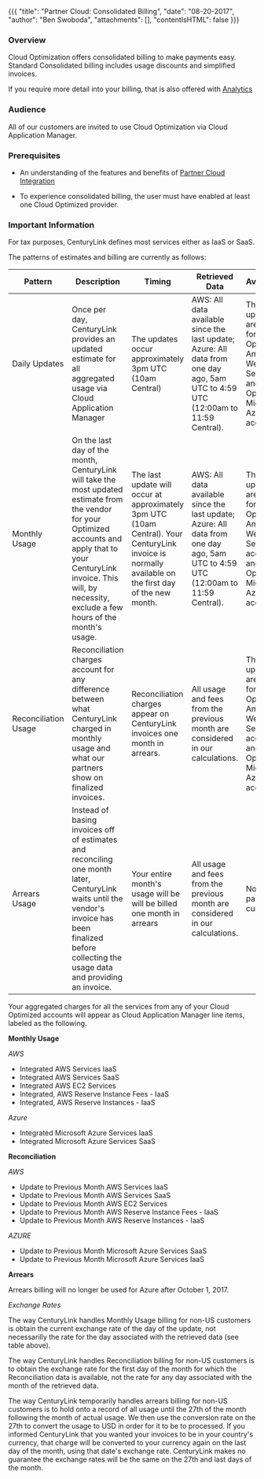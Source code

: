 {{{
  "title": "Partner Cloud: Consolidated Billing",
  "date": "08-20-2017",
  "author": "Ben Swoboda",
  "attachments": [],
  "contentIsHTML": false
}}}

### Overview

Cloud Optimization offers consolidated billing to make payments easy. Standard Consolidated billing includes usage discounts and simplified invoices.

If you require more detail into your billing, that is also offered with [Analytics](./CloudApplicationManagerAnalyticsUI.md)

### Audience

All of our customers are invited to use Cloud Optimization via Cloud Application Manager.

### Prerequisites

* An understanding of the features and benefits of [Partner Cloud Integration](./partner-cloud-integration.md)

* To experience consolidated billing, the user must have enabled at least one Cloud Optimized provider.


### Important Information

For tax purposes, CenturyLink defines most services either as IaaS or SaaS.

The patterns of estimates and billing are currently as follows:

Pattern | Description | Timing | Retrieved Data | Availability
--- | --- | --- | --- | ---
Daily Updates | Once per day, CenturyLink provides an updated estimate for all aggregated usage via Cloud Application Manager | The updates occur approximately 3pm UTC (10am Central) | AWS: All data available since the last update; Azure: All data from one day ago, 5am UTC to 4:59 UTC (12:00am to 11:59 Central). | These updates are made for Optimized Amazon Web Services and Optimized Microsoft Azure accounts.
Monthly Usage | On the last day of the month, CenturyLink will take the most updated estimate from the vendor for your Optimized accounts and apply that to your CenturyLink invoice. This will, by necessity, exclude a few hours of the month's usage. | The last update will occur at approximately 3pm UTC (10am Central). Your CenturyLink invoice is normally available on the first day of the new month. | AWS: All data available since the last update; Azure: All data from one day ago, 5am UTC to 4:59 UTC (12:00am to 11:59 Central).   | These updates are made for Optimized Amazon Web Services accounts and Optimized Microsoft Azure accounts.
Reconciliation Usage | Reconciliation charges account for any difference between what CenturyLink charged in monthly usage and what our partners show on finalized invoices. | Reconciliation charges appear on CenturyLink invoices one month in arrears.  | All usage and fees from the previous month are considered in our calculations. |These updates are made for Optimized Amazon Web Services accounts and Optimized Microsoft Azure accounts.
Arrears Usage | Instead of basing invoices off of estimates and reconciling one month later, CenturyLink waits until the vendor's invoice has been finalized before collecting the usage data and providing an invoice.  | Your entire month's usage will be will be billed one month in arrears |  All usage and fees from the previous month are considered in our calculations.  | No partners, currently

Your aggregated charges for all the services from any of your Cloud Optimized accounts  will appear as Cloud Application Manager line items, labeled as the following.

**Monthly Usage**

*AWS*
* Integrated AWS Services IaaS
* Integrated AWS Services SaaS
* Integrated AWS EC2 Services
* Integrated, AWS Reserve Instance Fees - IaaS
* Integrated, AWS Reserve Instances - IaaS

*Azure*
* Integrated Microsoft Azure Services IaaS
* Integrated Microsoft Azure Services SaaS



**Reconciliation**

*AWS*
* Update to Previous Month AWS Services IaaS
* Update to Previous Month  AWS Services SaaS
* Update to Previous Month  AWS EC2 Services
* Update to Previous Month AWS Reserve Instance Fees - IaaS
* Update to Previous Month  AWS Reserve Instances - IaaS

*AZURE* 
* Update to Previous Month Microsoft Azure Services SaaS
* Update to Previous Month Microsoft Azure Services IaaS


**Arrears**

Arrears billing will no longer be used for Azure after October 1, 2017.


  *Exchange Rates*
  
  The way CenturyLink handles Monthly Usage billing for non-US customers is obtain the current exchange rate of the day of the update, not necessarilly the rate for the day associated with the retrieved data (see table above).
  
  The way CenturyLink handles Reconciliation billing for non-US customers is to obtain the exchange rate for the first day of the month for which the Reconciliation data is available, not the rate for any day associated with the month of the retrieved data.

  The way CenturyLink temporarily handles arrears billing for non-US customers is to hold onto a record of all usage until the 27th of the month following the month of actual usage. We then use the conversion rate on the 27th to convert the usage to USD in order for it to be to processed. If you informed CenturyLink that you wanted your invoices to be in your country's currency, that charge will be converted to your currency again on the last day of the month, using that date's exchange rate. CenturyLink makes no guarantee the exchange rates will be the same on the 27th and last days of the month.
